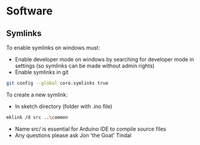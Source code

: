 # Software

## Symlinks

To enable symlinks on windows must:
- Enable developer mode on windows by searching for developer mode in settings (so symlinks can be made without admin rights)
- Enable symlinks in git
```bash
git config --global core.symlinks true
```

To create a new symlink:
- In sketch directory (folder with .ino file)
```bash
mklink /d src ..\common
```
- Name src/ is essential for Arduino IDE to compile source files
- Any questions please ask Jon 'the Goat' Tindal
